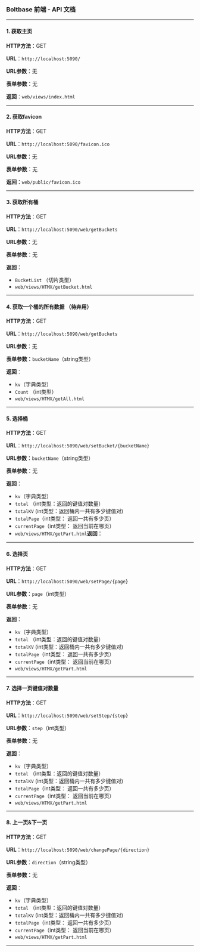 ### Boltbase 前端 - API 文档

---

#### **1. 获取主页**
**HTTP方法**：GET 

**URL**：`http://localhost:5090/`

**URL参数**：无

**表单参数**：无

**返回**：`web/views/index.html`

---

#### **2. 获取favicon**
**HTTP方法**：GET 

**URL**：`http://localhost:5090/favicon.ico`

**URL参数**：无

**表单参数**：无

**返回**：`web/public/favicon.ico`

---

#### **3. 获取所有桶**
**HTTP方法**：GET 

**URL**：`http://localhost:5090/web/getBuckets`

**URL参数**：无

**表单参数**：无

**返回**：
 - `BucketList` （切片类型）
 - `web/views/HTMX/getBucket.html`

---

#### **4. 获取一个桶的所有数据** （待弃用）
**HTTP方法**：GET 

**URL**：`http://localhost:5090/web/getBuckets`

**URL参数**：无

**表单参数**：`bucketName`（string类型）

**返回**：
 - `kv`（字典类型）
 - `Count` （int类型）
 - `web/views/HTMX/getAll.html`

---

#### **5. 选择桶**
**HTTP方法**：GET 

**URL**：`http://localhost:5090/web/setBucket/{bucketName}`

**URL参数**：`bucketName`（string类型）

**表单参数**：无

**返回**：
 - `kv`（字典类型）
 - `total` （int类型：返回的键值对数量）
 - `totalKV` (int类型：返回桶内一共有多少键值对)
 - `totalPage`（int类型： 返回一共有多少页）
 - `currentPage`（int类型： 返回当前在哪页）
 - `web/views/HTMX/getPart.html`**返回**：

---

#### **6. 选择页**
**HTTP方法**：GET 

**URL**：`http://localhost:5090/web/setPage/{page}`

**URL参数**：`page`（int类型）

**表单参数**：无

**返回**：
 - `kv`（字典类型）
 - `total` （int类型：返回的键值对数量）
 - `totalKV` (int类型：返回桶内一共有多少键值对)
 - `totalPage`（int类型： 返回一共有多少页）
 - `currentPage`（int类型： 返回当前在哪页）
 - `web/views/HTMX/getPart.html`

---

#### **7. 选择一页键值对数量**
**HTTP方法**：GET 

**URL**：`http://localhost:5090/web/setStep/{step}`

**URL参数**：`step`（int类型）

**表单参数**：无

**返回**：
 - `kv`（字典类型）
 - `total` （int类型：返回的键值对数量）
 - `totalKV` (int类型：返回桶内一共有多少键值对)
 - `totalPage`（int类型： 返回一共有多少页）
 - `currentPage`（int类型： 返回当前在哪页）
 - `web/views/HTMX/getPart.html`

---

#### **8. 上一页&下一页**
**HTTP方法**：GET 

**URL**：`http://localhost:5090/web/changePage/{direction}`

**URL参数**：`direction`（string类型）

**表单参数**：无

**返回**：
 - `kv`（字典类型）
 - `total` （int类型：返回的键值对数量）
 - `totalKV` (int类型：返回桶内一共有多少键值对)
 - `totalPage`（int类型： 返回一共有多少页）
 - `currentPage`（int类型： 返回当前在哪页）
 - `web/views/HTMX/getPart.html`

---
